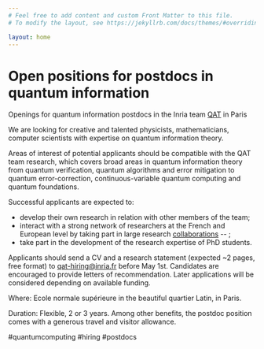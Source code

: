 ```yaml
---
# Feel free to add content and custom Front Matter to this file.
# To modify the layout, see https://jekyllrb.com/docs/themes/#overriding-theme-defaults

layout: home
---
```


<h1>Open positions for postdocs in quantum information</h1>

Openings for quantum information postdocs in the Inria team [QAT](https://qat.inria.fr) in
Paris

We are looking for creative and talented physicists, mathematicians,
computer scientists with expertise on quantum information theory.

Areas of interest of potential applicants should be compatible with
the QAT team research, which covers broad areas in quantum information
theory from quantum verification, quantum algorithms and error
mitigation to quantum error-correction, continuous-variable quantum
computing and quantum foundations.

Successful applicants are expected to:
- develop their own research in relation with other members of the
  team;
- interact with a strong network of researchers at the French and
  European level by taking part in large research [collaborations](https://qat.inria.fr/projects) --
  ;
- take part in the development of the research expertise of PhD
  students.

Applicants should send a CV and a research statement (expected ~2
pages, free format) to qat-hiring@inria.fr before May 1st. Candidates
are encouraged to provide letters of recommendation. Later
applications will be considered depending on available funding.

Where: Ecole normale supérieure in the beautiful quartier Latin, in
Paris.

Duration: Flexible, 2 or 3 years. Among other benefits, the postdoc
position comes with a generous travel and visitor allowance.

#quantumcomputing #hiring #postdocs
